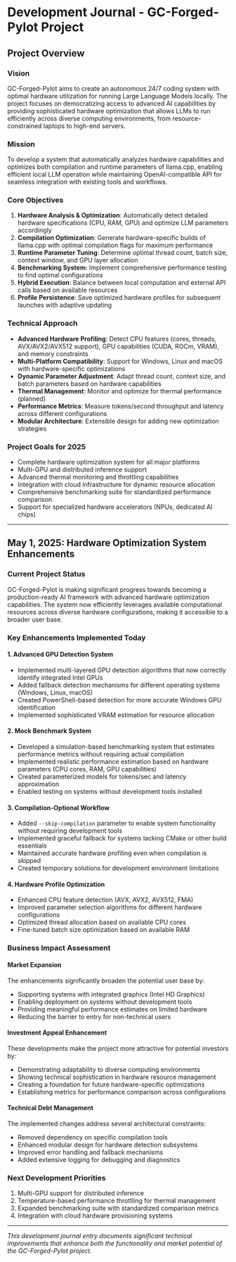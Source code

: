 # Development Journal - GC-Forged-Pylot Project

## Project Overview

### Vision
GC-Forged-Pylot aims to create an autonomous 24/7 coding system with optimal hardware utilization for running Large Language Models locally. The project focuses on democratizing access to advanced AI capabilities by providing sophisticated hardware optimization that allows LLMs to run efficiently across diverse computing environments, from resource-constrained laptops to high-end servers.

### Mission
To develop a system that automatically analyzes hardware capabilities and optimizes both compilation and runtime parameters of llama.cpp, enabling efficient local LLM operation while maintaining OpenAI-compatible API for seamless integration with existing tools and workflows.

### Core Objectives
1. **Hardware Analysis & Optimization**: Automatically detect detailed hardware specifications (CPU, RAM, GPU) and optimize LLM parameters accordingly
2. **Compilation Optimization**: Generate hardware-specific builds of llama.cpp with optimal compilation flags for maximum performance
3. **Runtime Parameter Tuning**: Determine optimal thread count, batch size, context window, and GPU layer allocation
4. **Benchmarking System**: Implement comprehensive performance testing to find optimal configurations
5. **Hybrid Execution**: Balance between local computation and external API calls based on available resources
6. **Profile Persistence**: Save optimized hardware profiles for subsequent launches with adaptive updating

### Technical Approach
- **Advanced Hardware Profiling**: Detect CPU features (cores, threads, AVX/AVX2/AVX512 support), GPU capabilities (CUDA, ROCm, VRAM), and memory constraints
- **Multi-Platform Compatibility**: Support for Windows, Linux and macOS with hardware-specific optimizations
- **Dynamic Parameter Adjustment**: Adapt thread count, context size, and batch parameters based on hardware capabilities
- **Thermal Management**: Monitor and optimize for thermal performance (planned)
- **Performance Metrics**: Measure tokens/second throughput and latency across different configurations
- **Modular Architecture**: Extensible design for adding new optimization strategies

### Project Goals for 2025
- Complete hardware optimization system for all major platforms
- Multi-GPU and distributed inference support
- Advanced thermal monitoring and throttling capabilities
- Integration with cloud infrastructure for dynamic resource allocation
- Comprehensive benchmarking suite for standardized performance comparison
- Support for specialized hardware accelerators (NPUs, dedicated AI chips)

---

## May 1, 2025: Hardware Optimization System Enhancements

### Current Project Status
GC-Forged-Pylot is making significant progress towards becoming a production-ready AI framework with advanced hardware optimization capabilities. The system now efficiently leverages available computational resources across diverse hardware configurations, making it accessible to a broader user base.

### Key Enhancements Implemented Today

#### 1. Advanced GPU Detection System
- Implemented multi-layered GPU detection algorithms that now correctly identify integrated Intel GPUs
- Added fallback detection mechanisms for different operating systems (Windows, Linux, macOS)
- Created PowerShell-based detection for more accurate Windows GPU identification
- Implemented sophisticated VRAM estimation for resource allocation

#### 2. Mock Benchmark System
- Developed a simulation-based benchmarking system that estimates performance metrics without requiring actual compilation
- Implemented realistic performance estimation based on hardware parameters (CPU cores, RAM, GPU capabilities)
- Created parameterized models for tokens/sec and latency approximation
- Enabled testing on systems without development tools installed

#### 3. Compilation-Optional Workflow
- Added `--skip-compilation` parameter to enable system functionality without requiring development tools
- Implemented graceful fallback for systems lacking CMake or other build essentials
- Maintained accurate hardware profiling even when compilation is skipped
- Created temporary solutions for development environment limitations

#### 4. Hardware Profile Optimization
- Enhanced CPU feature detection (AVX, AVX2, AVX512, FMA)
- Improved parameter selection algorithms for different hardware configurations
- Optimized thread allocation based on available CPU cores
- Fine-tuned batch size optimization based on available RAM

### Business Impact Assessment

#### Market Expansion
The enhancements significantly broaden the potential user base by:
- Supporting systems with integrated graphics (Intel HD Graphics)
- Enabling deployment on systems without development tools
- Providing meaningful performance estimates on limited hardware
- Reducing the barrier to entry for non-technical users

#### Investment Appeal Enhancement
These developments make the project more attractive for potential investors by:
- Demonstrating adaptability to diverse computing environments
- Showing technical sophistication in hardware resource management
- Creating a foundation for future hardware-specific optimizations
- Establishing metrics for performance comparison across configurations

#### Technical Debt Management
The implemented changes address several architectural constraints:
- Removed dependency on specific compilation tools
- Enhanced modular design for hardware detection subsystems
- Improved error handling and fallback mechanisms
- Added extensive logging for debugging and diagnostics

### Next Development Priorities
1. Multi-GPU support for distributed inference
2. Temperature-based performance throttling for thermal management
3. Expanded benchmarking suite with standardized comparison metrics
4. Integration with cloud hardware provisioning systems

---
*This development journal entry documents significant technical improvements that enhance both the functionality and market potential of the GC-Forged-Pylot project.*